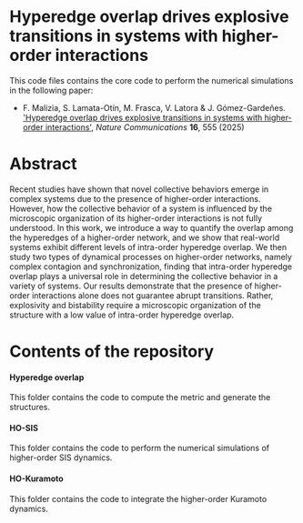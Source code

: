 # Hyperedge overlap drives explosive transitions in systems with higher-order interactions

This code files contains the core code to perform the numerical simulations in the following paper:

- F. Malizia, S. Lamata-Otín, M. Frasca, V. Latora & J. Gómez-Gardeñes. ['Hyperedge overlap drives explosive transitions in systems with higher-order interactions'](https://www.nature.com/articles/s41467-024-55506-1), *Nature Communications* **16**, 555 (2025)

# Abstract

Recent studies have shown that novel collective behaviors emerge in complex systems due to the presence of higher-order interactions. However, how the collective behavior of a system is influenced by the microscopic organization of its higher-order interactions is not fully understood. In this work,  we introduce a way to quantify the overlap among the hyperedges of a higher-order network, and we show that real-world systems exhibit  different levels of intra-order hyperedge overlap. We then study two types of dynamical processes on higher-order networks, namely complex contagion and synchronization, finding that intra-order hyperedge overlap plays a universal role in determining the collective behavior in a variety of systems. Our results demonstrate that the presence of higher-order interactions alone does not guarantee abrupt transitions. Rather, explosivity and bistability require a microscopic organization of the structure with a low value of intra-order hyperedge overlap.

# Contents of the repository

#### Hyperedge overlap

This folder contains the code to compute the metric and generate the structures.

#### HO-SIS

This folder contains the code to perform the numerical simulations of higher-order SIS dynamics.

#### HO-Kuramoto 

This folder contains the code to integrate the higher-order Kuramoto dynamics.



